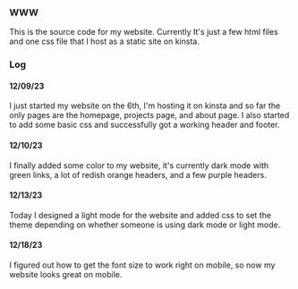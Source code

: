 ### WWW

This is the source code for my website. Currently It's just a few html
files and one css file that I host as a static site on kinsta.

### Log

#### 12/09/23
I just started my website on the 6th, I'm hosting it on kinsta and so far the
only pages are the homepage, projects page, and about page. I also started to add
some basic css and successfully got a working header and footer.

#### 12/10/23
I finally added some color to my website, it's currently dark mode with green
links, a lot of redish orange headers, and a few purple headers.

#### 12/13/23
Today I designed a light mode for the website and added css to set the
theme depending on whether someone is using dark mode or light mode.

#### 12/18/23
I figured out how to get the font size to work right on mobile, so now
my website looks great on mobile.
